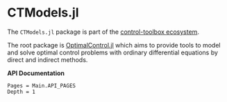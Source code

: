 # CTModels.jl

The `CTModels.jl` package is part of the [control-toolbox ecosystem](https://github.com/control-toolbox).

The root package is [OptimalControl.jl](https://github.com/control-toolbox/OptimalControl.jl) which aims to provide tools to model and solve optimal control problems with ordinary differential equations by direct and indirect methods.

**API Documentation**

```@contents
Pages = Main.API_PAGES
Depth = 1
```